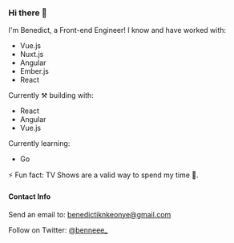### Hi there 👋

I'm Benedict, a Front-end Engineer! 
I know and have worked with:
- Vue.js
- Nuxt.js
- Angular
- Ember.js
- React

Currently ⚒ building with:
- React
- Angular
- Vue.js

Currently learning:
- Go

⚡ Fun fact: TV Shows are a valid way to spend my time 🤌.


#### Contact Info

Send an email to: benedictiknkeonye@gmail.com

Follow on Twitter: [@benneee_](https://twitter.com/benneee_)
